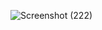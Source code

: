 ![Screenshot (222)](https://user-images.githubusercontent.com/100953845/163420805-0a5a1ad2-f5e0-4b56-9235-64d2183aae33.png)
